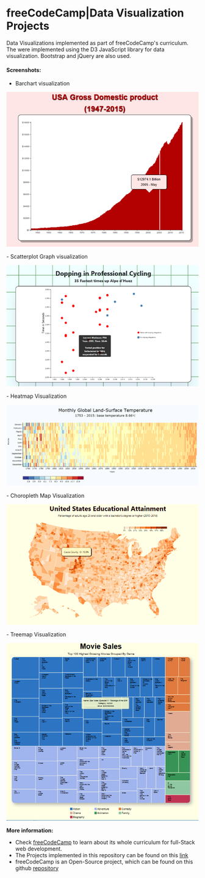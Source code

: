 # freeCodeCamp|Data Visualization Projects 
Data Visualizations implemented as part of freeCodeCamp's curriculum. The were implemented using the D3 JavaScript library for data visualization. Bootstrap and jQuery are also used. 

#### Screenshots:

- Barchart visualization
<p align="center">
  <img src="https://github.com/MalvinaPap/FCC-Data_Visualization_Projects/blob/master/screenshots/barchart.PNG" alt="barchart"/>
</p>
- Scatterplot Graph visualization
<p align="center">
  <img src="https://github.com/MalvinaPap/FCC-Data_Visualization_Projects/blob/master/screenshots/scatterplot.PNG" alt="scatterplot"/>
</p>
- Heatmap Visualization
<p align="center">
  <img src="https://github.com/MalvinaPap/FCC-Data_Visualization_Projects/blob/master/screenshots/heatmap.PNG" alt="heatmap"/>
</p>
- Choropleth Map Visualization
<p align="center">
  <img src="https://github.com/MalvinaPap/FCC-Data_Visualization_Projects/blob/master/screenshots/choropleth.PNG" alt="choropleth"/>
</p>
- Treemap Visualization
<p align="center">
  <img src="https://github.com/MalvinaPap/FCC-Data_Visualization_Projects/blob/master/screenshots/treemap.PNG" alt="treemap"/>
</p>


**More information:**
* Check [freeCodeCamp](https://www.freecodecamp.org) to learn about its whole curriculum for full-Stack web development.
* The Projects implemented in this repository can be found on this [link](https://learn.freecodecamp.org/data-visualization/data-visualization-projects)
* freeCodeCamp is an Open-Source project, which can be found on this github [repository](https://github.com/freeCodeCamp/freeCodeCamp)
